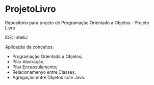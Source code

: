 # ProjetoLivro
Repositório para projeto de Programação Orientado a Objetos - Projeto Livro

IDE: IntelliJ

Aplicação de conceitos:
- Programação Orientada a Objetos;
- Pilar Abstração;
- Pilar Encapsulamento;
- Relacionamenyo entre Classes;
- Agregação entre Objetos com Java.
